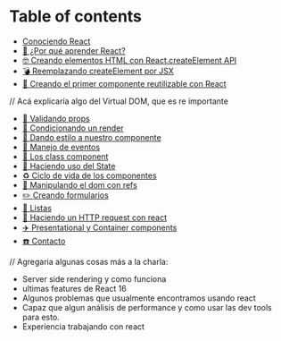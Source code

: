 # Table of contents

* [Conociendo React](README.md)
* [🤷 ¿Por qué aprender React?](por-que-aprender-react.md)
* [🤓 Creando elementos HTML con React.createElement API](creando-elementos-html-con-createreactelement-api.md)
* [💣 Reemplazando createElement por JSX](remplazando-createreactelement-por-reactdom-y-jsx.md)
* [🎉 Creando el primer componente reutilizable con React](creando-el-primer-componente-reutilizable-con-react.md)

// Acá explicaría algo del Virtual DOM, que es re importante
* [👮 Validando props](que-son-las-props-y-como-validarlas.md)
* [🤡 Condicionando un render](condicionando-un-render.md)
* [💅 Dando estilo a nuestro  componente](dando-estilo-a-nuestro-componente.md)
* [💫 Manejo de eventos](escuchando-eventos.md)
* [🍔 Los class component](utilizando-class-components.md)
* [💾 Haciendo uso del State](haciendo-uso-del-state.md)
* [♻️ Ciclo de vida de los componentes](ciclo-de-vida-de-los-componentes.md)
* [🦁 Manipulando el dom con refs](manipulando-el-dom-con-refs.md)
* [✏️ Creando formularios](creando-formularios.md)
* [📝 Listas](listas.md)
* [🦍 Haciendo un HTTP request con react](haciendo-un-http-request-con-react.md)
* [✈️ Presentational y Container components](pure-y-functional-components.md)
* [☎️ Contacto](contacto.md)

// Agregaria algunas cosas más a la charla:
 - Server side rendering y como funciona
 - ultimas features de React 16
 - Algunos problemas que usualmente encontramos usando react
 - Capaz que algun análisis de performance y como usar las dev tools para esto.
 - Experiencia trabajando con react